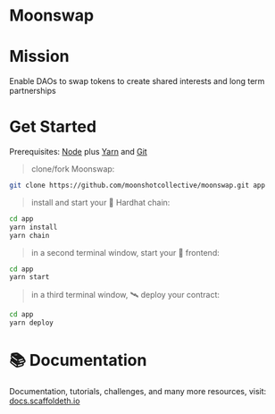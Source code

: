 # Moonswap


# Mission
Enable DAOs to swap tokens to create shared interests and long term partnerships

# Get Started

Prerequisites: [Node](https://nodejs.org/en/download/) plus [Yarn](https://classic.yarnpkg.com/en/docs/install/) and [Git](https://git-scm.com/downloads)

> clone/fork Moonswap:

```bash
git clone https://github.com/moonshotcollective/moonswap.git app
```

> install and start your 👷‍ Hardhat chain:

```bash
cd app
yarn install
yarn chain
```

> in a second terminal window, start your 📱 frontend:

```bash
cd app
yarn start
```

> in a third terminal window, 🛰 deploy your contract:

```bash
cd app
yarn deploy
```


# 📚 Documentation

Documentation, tutorials, challenges, and many more resources, visit: [docs.scaffoldeth.io](https://docs.scaffoldeth.io)